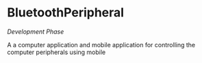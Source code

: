 # BluetoothPeripheral

*Development Phase*

A a computer application and mobile application  for controlling the computer peripherals using mobile

